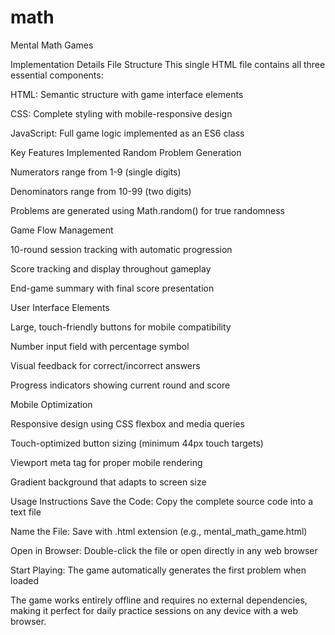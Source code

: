 # math
Mental Math Games

Implementation Details
File Structure
This single HTML file contains all three essential components:

HTML: Semantic structure with game interface elements

CSS: Complete styling with mobile-responsive design

JavaScript: Full game logic implemented as an ES6 class

Key Features Implemented
Random Problem Generation

Numerators range from 1-9 (single digits)

Denominators range from 10-99 (two digits)

Problems are generated using Math.random() for true randomness

Game Flow Management

10-round session tracking with automatic progression

Score tracking and display throughout gameplay

End-game summary with final score presentation

User Interface Elements

Large, touch-friendly buttons for mobile compatibility

Number input field with percentage symbol

Visual feedback for correct/incorrect answers

Progress indicators showing current round and score

Mobile Optimization

Responsive design using CSS flexbox and media queries

Touch-optimized button sizing (minimum 44px touch targets)

Viewport meta tag for proper mobile rendering

Gradient background that adapts to screen size

Usage Instructions
Save the Code: Copy the complete source code into a text file

Name the File: Save with .html extension (e.g., mental_math_game.html)

Open in Browser: Double-click the file or open directly in any web browser

Start Playing: The game automatically generates the first problem when loaded

The game works entirely offline and requires no external dependencies, making it perfect for daily practice sessions on any device with a web browser.

